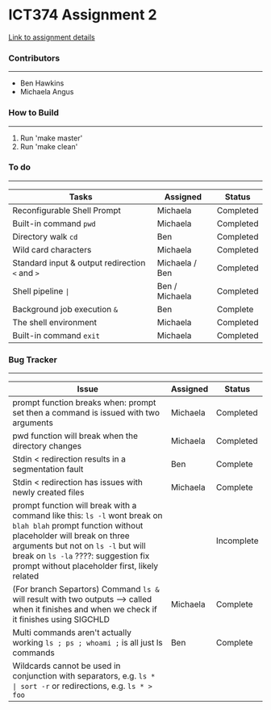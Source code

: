 # ICT374 Assignment 2

[Link to assignment details](https://www.it.murdoch.edu.au/~S900432D/oli1l1hsu_x3X64dg72kf7Th973yihbkys9M10in0x/assignments/a2/shell.shtml)

### Contributors
***
- Ben Hawkins
- Michaela Angus

### How to Build 
***
1. Run 'make master'
2. Run 'make clean'

### To do 
***

|     Tasks     |    Assigned   |    Status     |
| ------------- | ------------- | ------------- |
| Reconfigurable Shell Prompt  | Michaela  | Completed |
| Built-in command `pwd` | Michaela | Completed |
| Directory walk `cd` | Ben | Completed | 
| Wild card characters | Michaela | Completed | 
| Standard input & output redirection `<` and `>` | Michaela / Ben | Completed |
| Shell pipeline `\|` | Ben / Michaela | Completed | 
| Background job execution `&` | Ben | Complete | 
| The shell environment | Michaela | Completed |
| Built-in command `exit` | Michaela | Completed |


### Bug Tracker
***
| Issue | Assigned | Status | 
| ----- | -------- | ------ |
| prompt function breaks when: prompt set then a command is issued with two arguments | Michaela | Completed |
| pwd function will break when the directory changes | Michaela | Completed |
| Stdin < redirection results in a segmentation fault | Ben | Complete |
| Stdin < redirection has issues with newly created files | Michaela | Complete |
| prompt function will break with a command like this: `ls -l` wont break on `blah blah` prompt function without placeholder will break on three arguments but not on `ls -l` but will break on `ls -la` ????: suggestion fix prompt without placeholder first, likely related | | Incomplete |
| (For branch Separtors) Command `ls &` will result with two outputs --> called when it finishes and when we check if it finishes using SIGCHLD | Michaela | Complete | 
| Multi commands aren't actually working `ls ; ps ; whoami ;` is all just ls commands | Ben | Complete |
| Wildcards cannot be used in conjunction with separators, e.g. `ls * \| sort -r` or redirections, e.g. `ls * > foo` | | |

